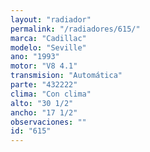 ```yaml
---
layout: "radiador"
permalink: "/radiadores/615/"
marca: "Cadillac"
modelo: "Seville"
ano: "1993"
motor: "V8 4.1"
transmision: "Automática"
parte: "432222"
clima: "Con clima"
alto: "30 1/2"
ancho: "17 1/2"
observaciones: ""
id: "615"
---
```



